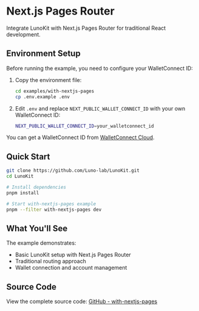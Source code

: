 # Next.js Pages Router

Integrate LunoKit with Next.js Pages Router for traditional React development.

## Environment Setup

Before running the example, you need to configure your WalletConnect ID:

1. Copy the environment file:
   ```bash
   cd examples/with-nextjs-pages
   cp .env.example .env
   ```

2. Edit `.env` and replace `NEXT_PUBLIC_WALLET_CONNECT_ID` with your own WalletConnect ID:
   ```bash
   NEXT_PUBLIC_WALLET_CONNECT_ID=your_walletconnect_id
   ```

You can get a WalletConnect ID from [WalletConnect Cloud](https://dashboard.reown.com/).

## Quick Start

```bash
git clone https://github.com/Luno-lab/LunoKit.git
cd LunoKit

# Install dependencies
pnpm install

# Start with-nextjs-pages example
pnpm --filter with-nextjs-pages dev
```

## What You'll See

The example demonstrates:
- Basic LunoKit setup with Next.js Pages Router
- Traditional routing approach
- Wallet connection and account management

## Source Code

View the complete source code: [GitHub - with-nextjs-pages](https://github.com/Luno-lab/LunoKit/tree/main/examples/with-nextjs-pages)
